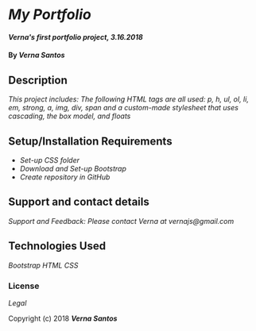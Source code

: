 # _My Portfolio_

#### _Verna's first portfolio project, 3.16.2018_

#### By _Verna Santos_

## Description

_This project includes: The following HTML tags are all used: p, h, ul, ol, li, em, strong, a, img, div, span and a custom-made stylesheet that uses cascading, the box model, and floats_

## Setup/Installation Requirements

* _Set-up CSS folder_
* _Download and Set-up Bootstrap_
* _Create repository in GitHub_

## Support and contact details

_Support and Feedback: Please contact Verna at vernajs@gmail.com_

## Technologies Used

_Bootstrap_
_HTML_
_CSS_

### License

*Legal*

Copyright (c) 2018 **_Verna Santos_**
